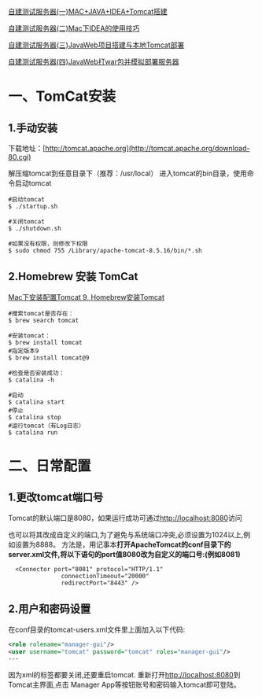 [自建测试服务器(一)MAC+JAVA+IDEA+Tomcat搭建](https://www.jianshu.com/p/b9e628bb02df)

[自建测试服务器(二)Mac下IDEA的使用技巧](https://www.jianshu.com/p/ec0b5d468eea)

[自建测试服务器(三)JavaWeb项目搭建与本地Tomcat部署](https://www.jianshu.com/p/724da8122e88)

[自建测试服务器(四)JavaWeb打war包并模拟部署服务器](https://www.jianshu.com/p/db16aec6c3da)



# 一、TomCat安装

## 1.手动安装

下载地址：[http://tomcat.apache.org](http://tomcat.apache.org/download-80.cgi)

解压缩tomcat到任意目录下（推荐：/usr/local）
进入tomcat的bin目录，使用命令启动tomcat

```shell
#启动tomcat
$ ./startup.sh

#关闭tomcat
$ ./shutdown.sh

#如果没有权限，则修改下权限
$ sudo chmod 755 /Library/apache-tomcat-8.5.16/bin/*.sh

```

## 2.Homebrew 安装 TomCat

[Mac下安装配置Tomcat 9, Homebrew安装Tomcat](https://blog.csdn.net/zgpeace/article/details/104529616)

```shell
#搜索tomcat是否存在：
$ brew search tomcat

#安装tomcat：
$ brew install tomcat
#指定版本9
$ brew install tomcat@9

#检查是否安装成功：
$ catalina -h

#启动
$ catalina start
#停止
$ catalina stop
#运行tomcat（有Log日志）
$ catalina run
```



# 二、日常配置

## 1.更改tomcat端口号

Tomcat的默认端口是8080，如果运行成功可通过[http://localhost:8080](http://localhost:8080)访问

也可以将其改成自定义的端口,为了避免与系统端口冲突,必须设置为1024以上,例如设置为8888。
方法是，用记事本**打开ApacheTomcat的conf目录下的server.xml文件,将以下语句的port值8080改为自定义的端口号:(例如8081)**

```
  <Connector port="8081" protocol="HTTP/1.1"
               connectionTimeout="20000"
               redirectPort="8443" />
```



## 2.用户和密码设置

在conf目录的tomcat-users.xml文件里</tomcat-users>上面加入以下代码:

```xml
<role rolename="manager-gui"/>
<user username="tomcat" password="tomcat" roles="manager-gui"/>
---
```

因为xml的标签都要关闭,还要重启tomcat. 重新打开[http://localhost:8080](http://localhost:8080/)到Tomcat主界面,点击 Manager App等按钮账号和密码输入tomcat即可登陆。



















